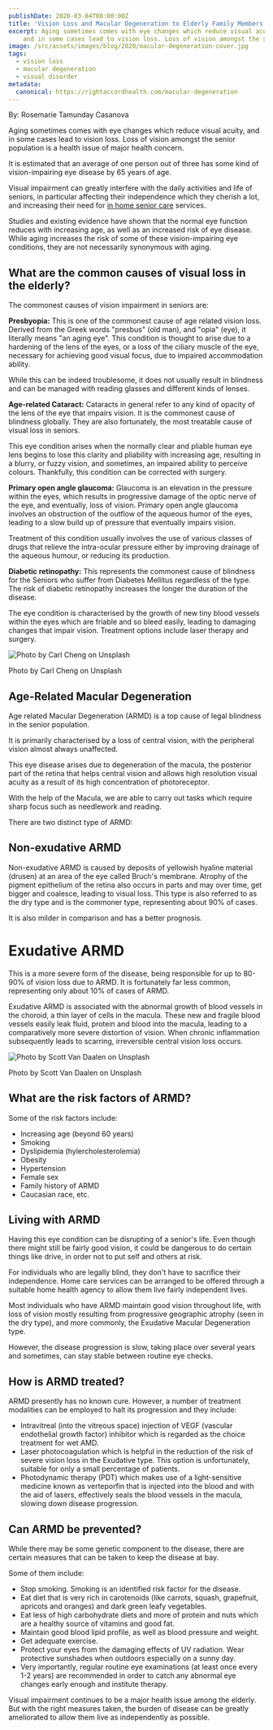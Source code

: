 ```yaml
---
publishDate: 2020-03-04T00:00:00Z
title: 'Vision Loss and Macular Degeneration to Elderly Family Members'
excerpt: Aging sometimes comes with eye changes which reduce visual acuity, 
    and in some cases lead to vision loss. Loss of vision amongst the senior population is a health issue of major health concern.
image: /src/assets/images/blog/2020/macular-degeneration-cover.jpg
tags:
  - vision loss
  - macular degeneration
  - visual disorder
metadata:
  canonical: https://rightaccordhealth.com/macular-degeneration
---
```




By: Rosemarie Tamunday Casanova



Aging sometimes comes with eye changes which reduce visual acuity, and in some cases lead to vision loss. Loss of vision amongst the senior population is a health issue of major health concern.

It is estimated that an average of one person out of three has some kind of vision-impairing eye disease by 65 years of age.

Visual impairment can greatly interfere with the daily activities and life of seniors, in particular affecting their independence which they cherish a lot, and increasing their need for [in home senior care](https://rightaccordhealth.com/services/live-in-homecare.html) services.

Studies and existing evidence have shown that the normal eye function reduces with increasing age, as well as an increased risk of eye disease. While aging increases the risk of some of these vision-impairing eye conditions, they are not necessarily synonymous with aging.



What are the common causes of visual loss in the elderly?
---------------------------------------------------------

The commonest causes of vision impairment in seniors are:

**Presbyopia:** This is one of the commonest cause of age related vision loss. Derived from the Greek words "presbus" (old man), and "opia" (eye), it literally means "an aging eye". This condition is thought to arise due to a hardening of the lens of the eyes, or a loss of the ciliary muscle of the eye, necessary for achieving good visual focus, due to impaired accommodation ability.

While this can be indeed troublesome, it does not usually result in blindness and can be managed with reading glasses and different kinds of lenses.

**Age-related Cataract:** Cataracts in general refer to any kind of opacity of the lens of the eye that impairs vision. It is the commonest cause of blindness globally. They are also fortunately, the most treatable cause of visual loss in seniors.

This eye condition arises when the normally clear and pliable human eye lens begins to lose this clarity and pliability with increasing age, resulting in a blurry, or fuzzy vision, and sometimes, an impaired ability to perceive colours. Thankfully, this condition can be corrected with surgery.

**Primary open angle glaucoma:** Glaucoma is an elevation in the pressure within the eyes, which results in progressive damage of the optic nerve of the eye, and eventually, loss of vision. Primary open angle glaucoma involves an obstruction of the outflow of the aqueous humor of the eyes, leading to a slow build up of pressure that eventually impairs vision.

Treatment of this condition usually involves the use of various classes of drugs that relieve the intra-ocular pressure either by improving drainage of the aqueous humour, or reducing its production.

**Diabetic retinopathy:** This represents the commonest cause of blindness for the Seniors who suffer from Diabetes Mellitus regardless of the type. The risk of diabetic retinopathy increases the longer the duration of the disease.

The eye condition is characterised by the growth of new tiny blood vessels within the eyes which are friable and so bleed easily, leading to damaging changes that impair vision. Treatment options include laser therapy and surgery.

![Photo by Carl Cheng on Unsplash](/src/assets/images/blog/2020/carl-cheng-o4L-veTcXHY-unsplash.jpg)

Photo by Carl Cheng on Unsplash

Age-Related Macular Degeneration
--------------------------------

Age related Macular Degeneration (ARMD) is a top cause of legal blindness in the senior population.

It is primarily characterised by a loss of central vision, with the peripheral vision almost always unaffected.

This eye disease arises due to degeneration of the macula, the posterior part of the retina that helps central vision and allows high resolution visual acuity as a result of its high concentration of photoreceptor.

With the help of the Macula, we are able to carry out tasks which require sharp focus such as needlework and reading.

There are two distinct type of ARMD:

Non-exudative ARMD
------------------

Non-exudative ARMD is caused by deposits of yellowish hyaline material (drusen) at an area of the eye called Bruch's membrane. Atrophy of the pigment epithelium of the retina also occurs in parts and may over time, get bigger and coalesce, leading to visual loss. This type is also referred to as the dry type and is the commoner type, representing about 90% of cases.

It is also milder in comparison and has a better prognosis.

Exudative ARMD
==============

This is a more severe form of the disease, being responsible for up to 80-90% of vision loss due to ARMD. It is fortunately far less common, representing only about 10% of cases of ARMD.

Exudative ARMD is associated with the abnormal growth of blood vessels in the choroid, a thin layer of cells in the macula. These new and fragile blood vessels easily leak fluid, protein and blood into the macula, leading to a comparatively more severe distortion of vision. When chronic inflammation subsequently leads to scarring, irreversible central vision loss occurs.

![Photo by Scott Van Daalen on Unsplash](/src/assets/images/blog/2020/scott-van-daalen-UsALNdok2m4-unsplash.jpg)

Photo by Scott Van Daalen on Unsplash

What are the risk factors of ARMD?
----------------------------------

Some of the risk factors include:

*   Increasing age (beyond 60 years)
*   Smoking
*   Dyslipidemia (hylercholesterolemia)
*   Obesity
*   Hypertension
*   Female sex
*   Family history of ARMD
*   Caucasian race, etc.

Living with ARMD
----------------

Having this eye condition can be disrupting of a senior's life. Even though there might still be fairly good vision, it could be dangerous to do certain things like drive, in order not to put self and others at risk.

For individuals who are legally blind, they don't have to sacrifice their independence. Home care services can be arranged to be offered through a suitable home health agency to allow them live fairly independent lives.

Most individuals who have ARMD maintain good vision throughout life, with loss of vision mostly resulting from progressive geographic atrophy (seen in the dry type), and more commonly, the Exudative Macular Degeneration type.

However, the disease progression is slow, taking place over several years and sometimes, can stay stable between routine eye checks.



How is ARMD treated?
--------------------

ARMD presently has no known cure. However, a number of treatment modalities can be employed to halt its progression and they include:

*   Intravitreal (into the vitreous space) injection of VEGF (vascular endothelial growth factor) inhibitor which is regarded as the choice treatment for wet AMD.
*   Laser photocoagulation which is helpful in the reduction of the risk of severe vision loss in the Exudative type. This option is unfortunately, suitable for only a small percentage of patients.
*   Photodynamic therapy (PDT) which makes use of a light-sensitive medicine known as verteporfin that is injected into the blood and with the aid of lasers, effectively seals the blood vessels in the macula, slowing down disease progression.

Can ARMD be prevented?
----------------------

While there may be some genetic component to the disease, there are certain measures that can be taken to keep the disease at bay.



Some of them include:

*   Stop smoking. Smoking is an identified risk factor for the disease.
*   Eat diet that is very rich in carotenoids (like carrots, squash, grapefruit, apricots and oranges) and dark green leafy vegetables.
*   Eat less of high carbohydrate diets and more of protein and nuts which are a healthy source of vitamins and good fat.
*   Maintain good blood lipid profile, as well as blood pressure and weight.
*   Get adequate exercise.
*   Protect your eyes from the damaging effects of UV radiation. Wear protective sunshades when outdoors especially on a sunny day.
*   Very importantly, regular routine eye examinations (at least once every 1-2 years) are recommended in order to catch any abnormal eye changes early enough and institute therapy.

Visual impairment continues to be a major health issue among the elderly. But with the right measures taken, the burden of disease can be greatly ameliorated to allow them live as independently as possible.